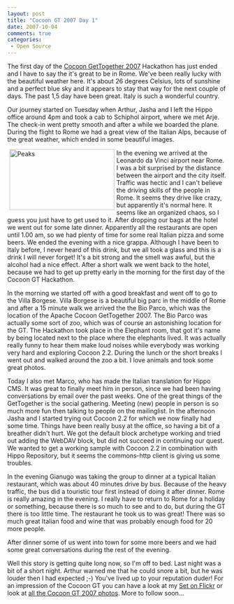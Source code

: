 ```yaml
---
layout: post
title: "Cocoon GT 2007 Day 1"
date: 2007-10-04
comments: true
categories:
 - Open Source
---
```


The first day of the <a href="http://www.cocoongt.org" target="_blank">Cocoon GetTogether 2007</a> Hackathon has just ended and I have to say the it's great to be in Rome. We've been really lucky with the beautiful weather here. It's about 26 degrees Celsius, lots of sunshine and a perfect blue sky and it appears to stay that way for the next couple of days. The past 1,5 day have been great. Italy is such a wonderful country.

Our journey started on Tuesday when Arthur, Jasha and I left the Hippo office around 4pm and took a cab to Schiphol airport, where we met Arje. The check-in went pretty smooth and after a while we boarded the plane. During the flight to Rome we had a great view of the Italian Alps, because of the great weather, which ended in some beautiful images.

<a href="http://www.flickr.com/photos/reijnj/1476265814/" title="Photo Sharing"><img src="http://farm2.static.flickr.com/1252/1476265814_15cc3fe989_m.jpg" width="240" height="139" alt="Peaks" align="left" hspace="5"/></a>

In the evening we arrived at the Leonardo da Vinci airport near Rome. I was a bit surprised by the distance between the airport and the city itself. Traffic was hectic and I can't believe the driving skills of the people in Rome. It seems they drive like crazy, but apparently it's normal here. It seems like an organized chaos, so I guess you just have to get used to it. After dropping our bags at the hotel we went out for some late dinner. Apparently all the restaurants are open until 1.00 am, so we had plenty of time for some real Italian pizza and some beers. We ended the evening with a nice grappa. Although I have been to Italy before, I never heard of this drink, but we all took a glass and this is a drink I will never forget! It's a bit strong and the smell was awful, but the alcohol had a nice effect. After a short walk we went back to the hotel, because we had to get up pretty early in the morning for the first day of the Cocoon GT Hackathon.

In the morning we started off with a good breakfast and went off to go to the Villa Borgese. Villa Borgese is a beautiful big parc in the middle of Rome and after a 15 minute walk we arrived the the Bio Parco, which was the location of the Apache Cocoon GetTogether 2007. The Bio Parco was actually some sort of zoo, which was of course an astonishing location for the GT. The Hackathon took place in the Elephant room, that got it's name by being located next to the place where the elephants lived. It was actually really funny to hear them make loud noises while everybody was working very hard and exploring Cocoon 2.2. During the lunch or the short breaks I went out and walked around the zoo a bit. I love animals and took some great photos.

Today I also met Marco, who has made the Italian translation for Hippo CMS. It was great to finally meet him in person, since we had been having conversations by email over the past weeks. One of the great things of the GetTogether is the social gathering. Meeting (new) people in person is so much more fun then talking to people on the mailinglist. In the afternoon Jasha and I started trying out Cocoon 2.2 for which we now finally had some time. Things have been really busy at the office, so having a bit of a breather didn't hurt. We got the default block archetype working and tried out adding the WebDAV block, but did not succeed in continuing our quest. We wanted to get a working sample with Cocoon 2.2 in combination with Hippo Repository, but it seems the commons-http client is giving us some troubles.

In the evening Gianugo was taking the group to dinner at a typical Italian restaurant, which was about 40 minutes drive by bus. Because of the heavy traffic, the bus did a touristic tour first instead of doing it after dinner. Rome is really amazing in the evening. I really have to return to Rome for a holiday or something, because there is so much to see and to do, but during the GT there is too little time. The restaurant he took us to was great! There was so much great Italian food and wine that was probably enough food for 20 more people.

After dinner some of us went into town for some more beers and we had some great conversations during the rest of the evening.

Well this story is getting quite long now, so I'm off to bed. Last night was a bit of a short night. Arthur warned me that he could snore a bit, but he was louder then I had expected ;-) You've lived up to your reputation duder! For an impression of the Cocoon GT you can have a look at my <a href="http://www.flickr.com/photos/reijnj/sets/72157602242460838/" target="_blank">Set on Flickr</a> or look at <a href="http://www.flickr.com/search/?w=all&q=cocoongt2007&m=text" target="_blank">all the Cocoon GT 2007 photos</a>. More to follow soon...
